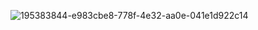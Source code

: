 ![195383844-e983cbe8-778f-4e32-aa0e-041e1d922c14](https://user-images.githubusercontent.com/68907169/195992639-52681030-e799-4a37-87f1-55d06ea474dd.jpg)
